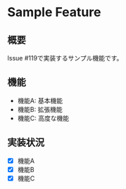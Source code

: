 # Sample Feature

## 概要
Issue #119で実装するサンプル機能です。

## 機能
- 機能A: 基本機能
- 機能B: 拡張機能
- 機能C: 高度な機能

## 実装状況
- [x] 機能A
- [x] 機能B
- [x] 機能C